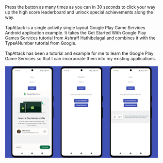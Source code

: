Press the button as many times as you can in 30 seconds to click your way up the high score leaderboard and unlock special achievements along the way.<br><br>
TapAttack is a single activity single layout Google Play Game Services Android application example.  It takes the Get Started With Google Play Games Services tutorial from Ashraff Hathibelagal and combines it with the TypeANumber tutorial from Google.<br><br>
TapAttack has been a tutorial and example for me to learn the Google Play Game Services so that I can incorporate them into my existing applications.<br><br>
![Screenshot](TapAttackScreenshot.png?raw=true "TapAttack Screenshot")
